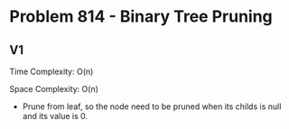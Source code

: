 # Problem 814 - Binary Tree Pruning

## V1

Time Complexity: O(n)

Space Complexity: O(n)

- Prune from leaf, so the node need to be pruned when its childs is null and its value is 0.
